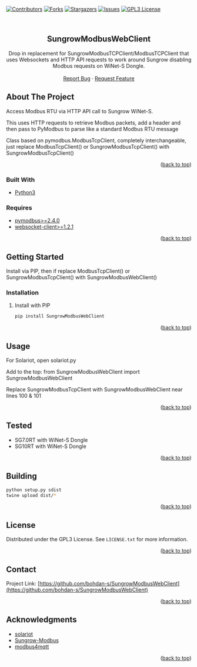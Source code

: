 <div id="top"></div>

[![Contributors][contributors-shield]][contributors-url]
[![Forks][forks-shield]][forks-url]
[![Stargazers][stars-shield]][stars-url]
[![Issues][issues-shield]][issues-url]
[![GPL3 License][license-shield]][license-url]

<br />
<div align="center">

<h2 align="center">SungrowModbusWebClient</h3>

  <p align="center">
    Drop in replacement for SungrowModbusTCPClient/ModbusTCPClient that uses Websockets and HTTP API requests to work around Sungrow disabling Modbus requests on WiNet-S Dongle. 
    <br />
    <br />
    <a href="https://github.com/bohdan-s/SungrowModbusWebClient/issues">Report Bug</a>
    ·
    <a href="https://github.com/bohdan-s/SungrowModbusWebClient/issues">Request Feature</a>
  </p>
</div>

<!-- ABOUT THE PROJECT -->
## About The Project
Access Modbus RTU via HTTP API call to Sungrow WiNet-S. 

This uses HTTP requests to retrieve Modbus packets, add a header and then pass to PyModbus to parse like a standard Modbus RTU message

Class based on pymodbus.ModbusTcpClient, completely interchangeable, just replace ModbusTcpClient() or SungrowModbusTcpClient() with SungrowModbusTcpClient()

<p align="right">(<a href="#top">back to top</a>)</p>

### Built With

* [Python3](https://www.python.org/)

### Requires
* [pymodbus>=2.4.0](https://pypi.org/project/pymodbus/)
* [websocket-client>=1.2.1](https://pypi.org/project/websocket-client/)

<p align="right">(<a href="#top">back to top</a>)</p>

<!-- GETTING STARTED -->
## Getting Started

Install via PIP, then if replace ModbusTcpClient() or SungrowModbusTcpClient() with SungrowModbusWebClient()

### Installation

1. Install with PIP
   ```sh
   pip install SungrowModbusWebClient
   ```

<p align="right">(<a href="#top">back to top</a>)</p>



<!-- USAGE EXAMPLES -->
## Usage

For Solariot, open solariot.py

Add to the top: from SungrowModbusWebClient import SungrowModbusWebClient

Replace SungrowModbusTcpClient with SungrowModbusWebClient near lines 100 & 101

<p align="right">(<a href="#top">back to top</a>)</p>


## Tested
* SG7.0RT with WiNet-S Dongle
* SG10RT with WiNet-S Dongle

<p align="right">(<a href="#top">back to top</a>)</p>


## Building
```sh
python setup.py sdist
twine upload dist/*
```

<p align="right">(<a href="#top">back to top</a>)</p>


<!-- LICENSE -->
## License

Distributed under the GPL3 License. See `LICENSE.txt` for more information.

<p align="right">(<a href="#top">back to top</a>)</p>


<!-- CONTACT -->
## Contact

Project Link: [https://github.com/bohdan-s/SungrowModbusWebClient](https://github.com/bohdan-s/SungrowModbusWebClient)

<p align="right">(<a href="#top">back to top</a>)</p>


<!-- ACKNOWLEDGMENTS -->
## Acknowledgments

* [solariot](https://github.com/meltaxa/solariot)
* [Sungrow-Modbus](https://github.com/rpvelloso/Sungrow-Modbus)
* [modbus4mqtt](https://github.com/tjhowse/modbus4mqtt)

<p align="right">(<a href="#top">back to top</a>)</p>



<!-- MARKDOWN LINKS & IMAGES -->
<!-- https://www.markdownguide.org/basic-syntax/#reference-style-links -->
[contributors-shield]: https://img.shields.io/github/contributors/bohdan-s/SungrowModbusWebClient.svg?style=for-the-badge
[contributors-url]: https://github.com/bohdan-s/SungrowModbusWebClient/graphs/contributors
[forks-shield]: https://img.shields.io/github/forks/bohdan-s/SungrowModbusWebClient.svg?style=for-the-badge
[forks-url]: https://github.com/bohdan-s/SungrowModbusWebClient/network/members
[stars-shield]: https://img.shields.io/github/stars/bohdan-s/SungrowModbusWebClient.svg?style=for-the-badge
[stars-url]: https://github.com/bohdan-s/SungrowModbusWebClient/stargazers
[issues-shield]: https://img.shields.io/github/issues/bohdan-s/SungrowModbusWebClient.svg?style=for-the-badge
[issues-url]: https://github.com/bohdan-s/SungrowModbusWebClient/issues
[license-shield]: https://img.shields.io/github/license/bohdan-s/SungrowModbusWebClient.svg?style=for-the-badge
[license-url]: https://github.com/bohdan-s/SungrowModbusWebClient/blob/main/LICENSE.txt